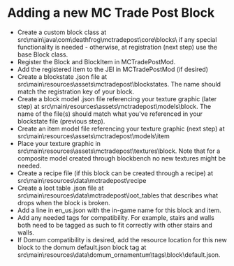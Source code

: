 # Adding a new MC Trade Post Block
* Create a custom block class at src\main\java\com\deathfrog\mctradepost\core\blocks\ if any special functionality is needed - otherwise, at registration (next step) use the base Block class.
* Register the Block and BlockItem in MCTradePostMod.
* Add the registered item to the JEI in MCTradePostMod (if desired)
* Create a blockstate .json file at src\main\resources\assets\mctradepost\blockstates. The name should match the registration key of your block.
* Create a block model .json file referencing your texture graphic (later step) at src\main\resources\assets\mctradepost\models\block. The name of the file(s) should match what you've referenced in your blockstate file (previous step).
* Create an item model file referencing your texture graphic (next step) at src\main\resources\assets\mctradepost\models\item
* Place your texture graphic in src\main\resources\assets\mctradepost\textures\block. Note that for a composite model created through blockbench no new textures might be needed.
* Create a recipe file (if this block can be created through a recipe) at src\main\resources\data\mctradepost\recipe
* Create a loot table .json file at src\main\resources\data\mctradepost\loot_tables that describes what drops when the block is broken.
* Add a line in en_us.json with the in-game name for this block and item.
* Add any needed tags for compatibility. For example, stairs and walls both need to be tagged as such to fit correctly with other stairs and walls.
* If Domum compatibility is desired, add the resource location for this new block to the domum default.json block tag at src\main\resources\data\domum_ornamentum\tags\block\default.json.